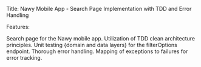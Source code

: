 
Title: Nawy Mobile App - Search Page Implementation with TDD and Error Handling

Features:

Search page for the Nawy mobile app.
Utilization of TDD clean architecture principles.
Unit testing {domain and data layers} for the filterOptions endpoint.
Thorough error handling.
Mapping of exceptions to failures for error tracking.
